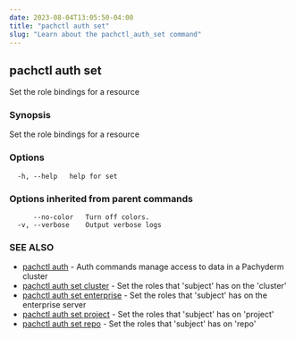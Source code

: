 ```yaml
---
date: 2023-08-04T13:05:50-04:00
title: "pachctl auth set"
slug: "Learn about the pachctl_auth_set command"
---
```


## pachctl auth set

Set the role bindings for a resource

### Synopsis

Set the role bindings for a resource

### Options

```
  -h, --help   help for set
```

### Options inherited from parent commands

```
      --no-color   Turn off colors.
  -v, --verbose    Output verbose logs
```

### SEE ALSO

* [pachctl auth](/commands/pachctl_auth/)	 - Auth commands manage access to data in a Pachyderm cluster
* [pachctl auth set cluster](/commands/pachctl_auth_set_cluster/)	 - Set the roles that 'subject' has on the 'cluster'
* [pachctl auth set enterprise](/commands/pachctl_auth_set_enterprise/)	 - Set the roles that 'subject' has on the enterprise server
* [pachctl auth set project](/commands/pachctl_auth_set_project/)	 - Set the roles that 'subject' has on 'project'
* [pachctl auth set repo](/commands/pachctl_auth_set_repo/)	 - Set the roles that 'subject' has on 'repo'

